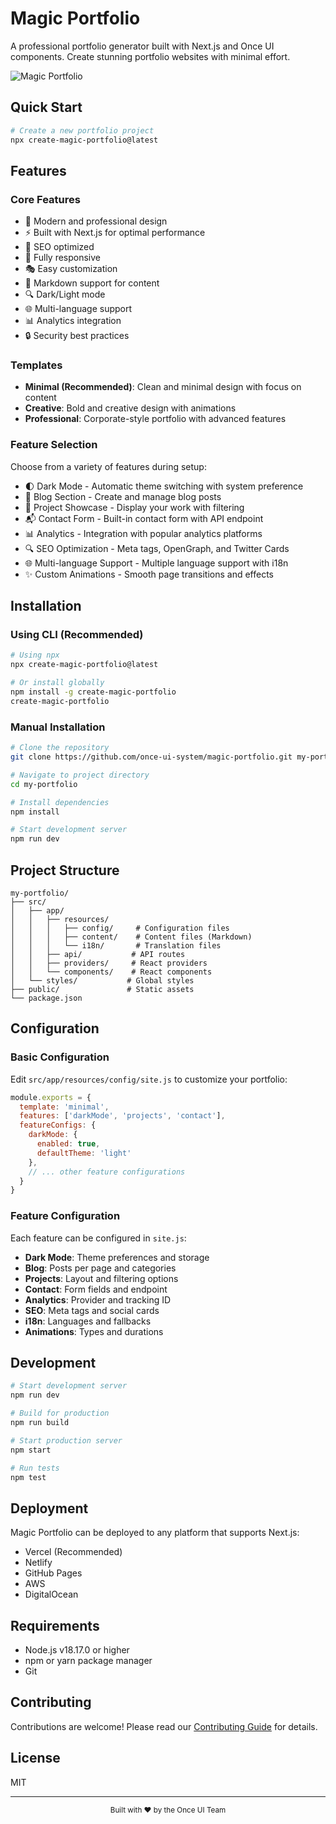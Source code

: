 # Magic Portfolio

A professional portfolio generator built with Next.js and Once UI components. Create stunning portfolio websites with minimal effort.

![Magic Portfolio](https://github.com/once-ui-system/magic-portfolio/blob/main/public/images/cover.jpg?raw=true)

## Quick Start

```bash
# Create a new portfolio project
npx create-magic-portfolio@latest
```

## Features

### Core Features
- 🎨 Modern and professional design
- ⚡ Built with Next.js for optimal performance
- 🎯 SEO optimized
- 📱 Fully responsive
- 🎭 Easy customization
- 📝 Markdown support for content
- 🔍 Dark/Light mode
- 🌐 Multi-language support
- 📊 Analytics integration
- 🔒 Security best practices

### Templates
- **Minimal (Recommended)**: Clean and minimal design with focus on content
- **Creative**: Bold and creative design with animations
- **Professional**: Corporate-style portfolio with advanced features

### Feature Selection
Choose from a variety of features during setup:
- 🌓 Dark Mode - Automatic theme switching with system preference
- 📝 Blog Section - Create and manage blog posts
- 🎯 Project Showcase - Display your work with filtering
- 📬 Contact Form - Built-in contact form with API endpoint
- 📊 Analytics - Integration with popular analytics platforms
- 🔍 SEO Optimization - Meta tags, OpenGraph, and Twitter Cards
- 🌐 Multi-language Support - Multiple language support with i18n
- ✨ Custom Animations - Smooth page transitions and effects

## Installation

### Using CLI (Recommended)

```bash
# Using npx
npx create-magic-portfolio@latest

# Or install globally
npm install -g create-magic-portfolio
create-magic-portfolio
```

### Manual Installation

```bash
# Clone the repository
git clone https://github.com/once-ui-system/magic-portfolio.git my-portfolio

# Navigate to project directory
cd my-portfolio

# Install dependencies
npm install

# Start development server
npm run dev
```

## Project Structure

```
my-portfolio/
├── src/
│   ├── app/
│   │   ├── resources/
│   │   │   ├── config/     # Configuration files
│   │   │   ├── content/    # Content files (Markdown)
│   │   │   └── i18n/       # Translation files
│   │   ├── api/           # API routes
│   │   ├── providers/     # React providers
│   │   └── components/    # React components
│   └── styles/           # Global styles
├── public/               # Static assets
└── package.json
```

## Configuration

### Basic Configuration

Edit `src/app/resources/config/site.js` to customize your portfolio:

```javascript
module.exports = {
  template: 'minimal',
  features: ['darkMode', 'projects', 'contact'],
  featureConfigs: {
    darkMode: {
      enabled: true,
      defaultTheme: 'light'
    },
    // ... other feature configurations
  }
}
```

### Feature Configuration

Each feature can be configured in `site.js`:

- **Dark Mode**: Theme preferences and storage
- **Blog**: Posts per page and categories
- **Projects**: Layout and filtering options
- **Contact**: Form fields and endpoint
- **Analytics**: Provider and tracking ID
- **SEO**: Meta tags and social cards
- **i18n**: Languages and fallbacks
- **Animations**: Types and durations

## Development

```bash
# Start development server
npm run dev

# Build for production
npm run build

# Start production server
npm start

# Run tests
npm test
```

## Deployment

Magic Portfolio can be deployed to any platform that supports Next.js:

- Vercel (Recommended)
- Netlify
- GitHub Pages
- AWS
- DigitalOcean

## Requirements

- Node.js v18.17.0 or higher
- npm or yarn package manager
- Git

## Contributing

Contributions are welcome! Please read our [Contributing Guide](CONTRIBUTING.md) for details.

## License

MIT

---

<div align="center">
  <sub>Built with ❤️ by the Once UI Team</sub>
</div> 